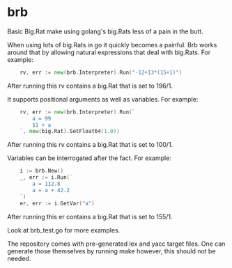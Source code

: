 brb
===

Basic Big.Rat make using golang's big.Rats less of a pain in the butt.

When using lots of big.Rats in go it quickly becomes a painful.
Brb works around that by allowing natural expressions that deal with big.Rats.
For example:
```Go
	rv, err := new(brb.Interpreter).Run("-12+13*(15+1)")
```
After running this rv contains a big.Rat that is set to 196/1.

It supports positional arguments as well as variables.
For example:
```Go
	rv, err := new(brb.Interpreter).Run(`
		a = 99
		$1 + a
	`, new(big.Rat).SetFloat64(1.0))
```
After running this rv contains a big.Rat that is set to 100/1.

Variables can be  interrogated after the fact.
For example:
```Go
	i := brb.New()
	_, err := i.Run(`
		a = 112.8
		a = a + 42.2
	`)
	er, err := i.GetVar("a")
```
After running this er contains a big.Rat that is set to 155/1.

Look at brb_test.go for more examples.

The repository comes with pre-generated lex and yacc target files.
One can generate those themselves by running make however, this should not be
needed.
